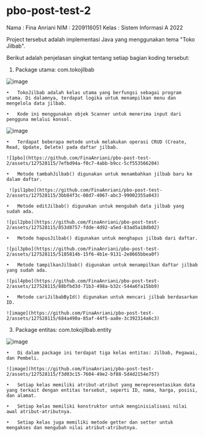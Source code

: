 # pbo-post-test-2
Nama  : Fina Anriani
NIM   : 2209116051
Kelas : Sistem Informasi A 2022

Project tersebut adalah implementasi Java yang menggunakan tema "Toko Jilbab". 

Berikut adalah penjelasan singkat tentang setiap bagian koding tersebut:

1.	Package utama: com.tokojilbab
   
![image](https://github.com/FinaAnriani/pbo-post-test-2/assets/127528115/a79d891a-ea1b-4034-9134-49ed75ff6d9c)

    •	TokoJilbab adalah kelas utama yang berfungsi sebagai program utama. Di dalamnya, terdapat logika untuk menampilkan menu dan mengelola data jilbab.
    
    •	Kode ini menggunakan objek Scanner untuk menerima input dari pengguna melalui konsol.
  	
   ![image](https://github.com/FinaAnriani/pbo-post-test-2/assets/127528115/e9d697d9-c927-4ba7-86ab-949dc44a4fca)

    •	Terdapat beberapa metode untuk melakukan operasi CRUD (Create, Read, Update, Delete) pada daftar jilbab.
    
  	![1pbo](https://github.com/FinaAnriani/pbo-post-test-2/assets/127528115/7efbd94a-f0c7-4abb-b9cc-5cf553566204)

    •	Metode tambahJilbab() digunakan untuk menambahkan jilbab baru ke dalam daftar.
    
  	 ![pil1pbo](https://github.com/FinaAnriani/pbo-post-test-2/assets/127528115/3bb84f3c-08d7-4067-abc3-99002355a043)

    •	Metode editJilbab() digunakan untuk mengubah data jilbab yang sudah ada.
    
  	![pil2pbo](https://github.com/FinaAnriani/pbo-post-test-2/assets/127528115/853d8757-fdde-4d92-a5ed-83ad5a18db02)

    •	Metode hapusJilbab() digunakan untuk menghapus jilbab dari daftar.
    
  	![pil3pbo](https://github.com/FinaAnriani/pbo-post-test-2/assets/127528115/5185814b-15f6-4b1e-9131-2e8665bbea0f)

    •	Metode tampilkanJilbab() digunakan untuk menampilkan daftar jilbab yang sudah ada.
    
  	![pil4pbo](https://github.com/FinaAnriani/pbo-post-test-2/assets/127528115/88bfbd3d-71b3-498a-b32c-544a6fa15bb9)

    •	Metode cariJilbabById() digunakan untuk mencari jilbab berdasarkan ID.
    
  	![image](https://github.com/FinaAnriani/pbo-post-test-2/assets/127528115/684a490a-85af-44f5-aa8e-3c392314a6c3)

  
3.	Package entitas: com.tokojilbab.entity
   
![image](https://github.com/FinaAnriani/pbo-post-test-2/assets/127528115/b49f7ead-d9f0-4815-a8cf-f76190874011)

    •	Di dalam package ini terdapat tiga kelas entitas: Jilbab, Pegawai, dan Pembeli.
    
  	![image](https://github.com/FinaAnriani/pbo-post-test-2/assets/127528115/f3d03c15-7604-49e2-bf88-5d4d2154e757)

    •	Setiap kelas memiliki atribut-atribut yang merepresentasikan data yang terkait dengan entitas tersebut, seperti ID, nama, harga, posisi, dan alamat.
    
    •	Setiap kelas memiliki konstruktor untuk menginisialisasi nilai awal atribut-atributnya.
    
    •	Setiap kelas juga memiliki metode getter dan setter untuk mengakses dan mengubah nilai atribut-atributnya.
